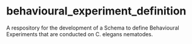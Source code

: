 # behavioural_experiment_definition
A respository for the development of a Schema to define Behavioural Experiments that are conducted on C. elegans nematodes.
